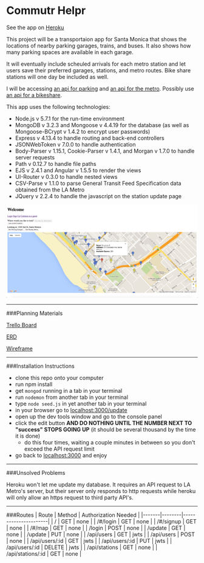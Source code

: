 # Commutr Helpr
  
See the app on [Heroku](https://desolate-lowlands-14384.herokuapp.com/)  

This project will be a transportaion app for Santa Monica that shows the locations of nearby parking garages, trains, and buses. It also shows how many parking spaces are available in each garage.  

It will eventually include scheuled arrivals for each metro station and let users save their preferred garages, stations, and metro routes. Bike share stations will one day be included as well. 

I will be accessing [an api for parking](https://parking.api.smgov.net/) and [an api for the metro](http://developer.metro.net/). Possibly use [an api for a bikeshare](https://app.socialbicycles.com/developer/).

This app uses the following technologies:  
- Node.js v 5.7.1 for the run-time environment  
- MongoDB v 3.2.3 and Mongoose v 4.4.19 for the database (as well as Mongoose-BCrypt v 1.4.2 to encrypt user passwords)  
- Express v 4.13.4 to handle routing and back-end controllers  
- JSONWebToken v 7.0.0 to handle authentication  
- Body-Parser v 1.15.1, Cookie-Parser v 1.4.1, and Morgan v 1.7.0 to handle server requests  
- Path v 0.12.7 to handle file paths
- EJS v 2.4.1 and Angular v 1.5.5 to render the views  
- UI-Router v 0.3.0 to handle nested views  
- CSV-Parse v 1.1.0 to parse General Transit Feed Specification data obtained from the LA Metro  
- JQuery v 2.2.4 to handle the javascript on the station update page

![Screen Shot](https://github.com/mrparvinsmith/project-4/blob/master/planning/App_Screen_Shot.png)

---
###Planning Materials

[Trello Board](https://trello.com/b/VrvPHFuB/project-4#)

[ERD](https://github.com/mrparvinsmith/project-4/blob/master/planning/ERD.jpg)

[Wireframe](https://github.com/mrparvinsmith/project-4/blob/master/planning/Wireframe.jpg)


---
###Installation Instructions
* clone this repo onto your computer
* run npm install
* get `mongod` running in a tab in your terminal
* run `nodemon` from another tab in your terminal
* type `node seed.js` in yet another tab in your terminal
* in your browser go to [localhost:3000/update](http://localhost:3000/update)
* open up the dev tools window and go to the console panel
* click the edit button __AND DO NOTHING UNTIL THE NUMBER NEXT TO "success" STOPS GOING UP__ (it should be several thousand by the time it is done)
	* do this four times, waiting a couple minutes in between so you don't exceed the API request limit
* go back to [localhost:3000](http://localhost:3000/) and enjoy

---
###Unsolved Problems

Heroku won't let me update my database. It requires an API request to LA Metro's server, but their server only responds to http requests while heroku will only allow an https request to third party API's.  

---
###Routes
| Route | Method | Authorization Needed |
|-------|--------|----------------------|
| /     | GET | none |
| /#/login | GET | none |
| /#/signup | GET | none |
| /#/map | GET | none |
| /login | POST | none |
| /update | GET | none |
| /update | PUT | none |
| /api/users | GET | jwts |
| /api/users | POST | none |
| /api/users/:id | GET | jwts |
| /api/users/:id | PUT | jwts |
| /api/users/:id | DELETE | jwts |
| /api/stations | GET | none |
| /api/stations/:id | GET | none |
